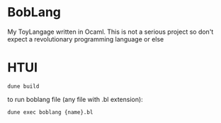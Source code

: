 # BobLang
My ToyLangage written in Ocaml. This is not a serious project so don't expect a revolutionary programming language or else

# HTUI
```
dune build
```
to run boblang file (any file with .bl extension):
```
dune exec boblang {name}.bl
```
